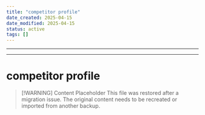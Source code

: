 ```yaml
---
title: "competitor profile"
date_created: 2025-04-15
date_modified: 2025-04-15
status: active
tags: []
---
```


---

---

# competitor profile

> [\!WARNING] Content Placeholder
> This file was restored after a migration issue. The original content needs to be recreated or imported from another backup.

